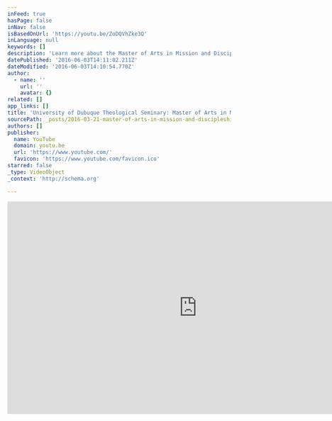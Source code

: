```yaml
---
inFeed: true
hasPage: false
inNav: false
isBasedOnUrl: 'https://youtu.be/ZoDQVhZke3Q'
inLanguage: null
keywords: []
description: 'Learn more about the Master of Arts in Mission and Discipleship at University of Dubuque Theological Seminary. '
datePublished: '2016-06-03T14:11:02.211Z'
dateModified: '2016-06-03T14:10:54.770Z'
author:
  - name: ''
    url: ''
    avatar: {}
related: []
app_links: []
title: 'University of Dubuque Theological Seminary: Master of Arts in Mission and Discipleship'
sourcePath: _posts/2016-03-21-master-of-arts-in-mission-and-discipleship.md
authors: []
publisher:
  name: YouTube
  domain: youtu.be
  url: 'https://www.youtube.com/'
  favicon: 'https://www.youtube.com/favicon.ico'
starred: false
_type: VideoObject
_context: 'http://schema.org'

---
```

<iframe src="https://cdn.embedly.com/widgets/media.html?src=https%3A%2F%2Fwww.youtube.com%2Fembed%2FZoDQVhZke3Q%3Ffeature%3Doembed&amp;url=https%3A%2F%2Fwww.youtube.com%2Fwatch%3Fv%3DZoDQVhZke3Q%26feature%3Dyoutu.be&amp;image=https%3A%2F%2Fi.ytimg.com%2Fvi%2FZoDQVhZke3Q%2Fhqdefault.jpg&amp;key=b7d04c9b404c499eba89ee7072e1c4f7&amp;type=text%2Fhtml&amp;schema=youtube" width="854" height="480" scrolling="no" frameborder="0" allowfullscreen="allowfullscreen" style=""></iframe>